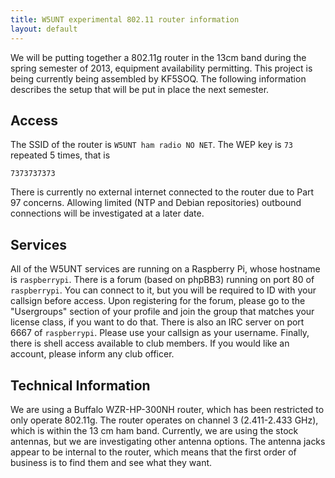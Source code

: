 ```yaml
---
title: W5UNT experimental 802.11 router information
layout: default
---
```


We will be putting together a 802.11g router in the 13cm band during the spring semester of 2013, equipment availability permitting.
This project is being currently being assembled by KF5SOQ. 
The following information describes the setup that will be put in place the next semester.

Access
------
The SSID of the router is `W5UNT ham radio NO NET`.
The WEP key is <code>73</code> repeated 5 times, that is 

    7373737373
    
There is currently no external internet connected to the router due to Part 97 concerns.
Allowing limited (NTP and Debian repositories) outbound connections will be investigated at a later date.

Services
--------
All of the W5UNT services are running on a Raspberry Pi, whose hostname is `raspberrypi`.
There is a forum (based on phpBB3) running on port 80 of `raspberrypi`.
You can connect to it, but you will be required to ID with your callsign before access.
Upon registering for the forum, please go to the "Usergroups" section of your profile and join the group that matches your license class, if you want to do that.
There is also an IRC server on port 6667 of `raspberrypi`.
Please use your callsign as your username.
Finally, there is shell access available to club members.
If you would like an account, please inform any club officer.

Technical Information
---------------------
We are using a Buffalo WZR-HP-300NH router, which has been restricted to only operate 802.11g.
The router operates on channel 3 (2.411-2.433 GHz), which is within the 13 cm ham band.
Currently, we are using the stock antennas, but we are investigating other antenna options.
The antenna jacks appear to be internal to the router, which means that the first order of business is to find them and see what they want.
